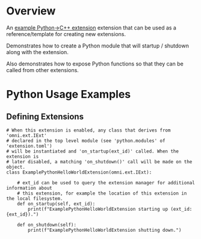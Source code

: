 # Overview

An [example Python->C++ extension](http://omniverse-docs.s3-website-us-east-1.amazonaws.com/kit-extension-template-cpp/106.0.1/index.html) extension that can be used as a reference/template for creating new extensions.

Demonstrates how to create a Python module that will startup / shutdown along with the extension.

Also demonstrates how to expose Python functions so that they can be called from other extensions.


# Python Usage Examples


## Defining Extensions


```
# When this extension is enabled, any class that derives from 'omni.ext.IExt'
# declared in the top level module (see 'python.modules' of 'extension.toml')
# will be instantiated and 'on_startup(ext_id)' called. When the extension is
# later disabled, a matching 'on_shutdown()' call will be made on the object.
class ExamplePythonHelloWorldExtension(omni.ext.IExt):

    # ext_id can be used to query the extension manager for additional information about
    # this extension, for example the location of this extension in the local filesystem.
    def on_startup(self, ext_id):
        print(f"ExamplePythonHelloWorldExtension starting up (ext_id: {ext_id}).")

    def on_shutdown(self):
        print(f"ExamplePythonHelloWorldExtension shutting down.")
```


